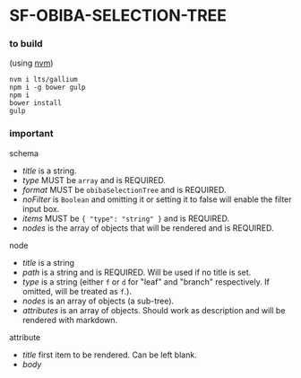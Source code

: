 # SF-OBIBA-SELECTION-TREE

### to build
(using [nvm](https://github.com/nvm-sh/nvm))

```
nvm i lts/gallium
npm i -g bower gulp
npm i
bower install
gulp
```

### important
schema
- *title* is a string.
- *type* MUST be `array` and is REQUIRED.
- *format* MUST be `obibaSelectionTree` and is REQUIRED.
- *noFilter* is `Boolean` and omitting it or setting it to false will enable the filter input box.
- *items* MUST be `{ "type": "string" }` and is REQUIRED.
- *nodes* is the array of objects that will be rendered and is REQUIRED.

node
- *title* is a string
- *path* is a string and is REQUIRED. Will be used if no title is set.
- *type* is a string (either `f` or `d` for "leaf" and "branch" respectively. If omitted, will be treated as `f`.).
- *nodes* is an array of objects (a sub-tree).
- *attributes* is an array of objects. Should work as description and will be rendered with markdown.

attribute
- *title* first item to be rendered. Can be left blank.
- *body*
